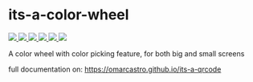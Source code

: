 # its-a-color-wheel
<a href="https://www.npmjs.com/package/its-a-qrcode" aria-label="go to NPM package" title="go to NPM package">
    <picture>
        <source srcset="https://img.shields.io/npm/v/its-a-qrcode?style=for-the-badge&logo=npm&logoColor=%23ccc&color=%2306A" media="(prefers-color-scheme: dark)"> 
        <img src="https://img.shields.io/npm/v/its-a-qrcode?style=for-the-badge&logo=npm&logoColor=%23333&labelColor=%23ccc&color=%23007ec6">
    </picture>
</a><a href="https://github.com/OmarCastro/its-a-qrcode/releases/latest" aria-label="go to release page" title="go to release page">
    <picture>
        <source srcset="https://img.shields.io/github/v/release/OmarCastro/its-a-qrcode?style=for-the-badge&logo=github&logoColor=%23ccc&color=%2306A" media="(prefers-color-scheme: dark)"> 
        <img src="https://img.shields.io/github/v/release/OmarCastro/its-a-qrcode?style=for-the-badge&logo=github&logoColor=%23333&labelColor=%23ccc">
        </picture>
</a><a href="https://github.com/OmarCastro/its-a-qrcode" aria-label="go to Github" title="go to Github">
    <picture>
        <source srcset="https://img.shields.io/github/stars/OmarCastro/its-a-qrcode?style=for-the-badge&logo=github&logoColor=%23ccc&color=%2306A" media="(prefers-color-scheme: dark)"> 
        <img src="https://img.shields.io/github/stars/OmarCastro/its-a-qrcode?style=for-the-badge&logo=github&logoColor=%23333&labelColor=%23ccc">
        </picture>
</a><a href="https://github.com/OmarCastro/its-a-qrcode" aria-label="go to Github repository" title="go to Github repository">
<picture>
    <img src="https://omarcastro.github.io/its-a-qrcode/reports/license-badge-a11y.svg">
</picture>
</a><a href="https://omarcastro.github.io/its-a-qrcode/reports/playwright-report" aria-label="Show test results">
<picture>
    <img src="https://omarcastro.github.io/its-a-qrcode/reports/test-results/test-results-badge-a11y.svg">
</picture>
</a><a href="https://omarcastro.github.io/its-a-qrcode/reports/coverage/final" aria-label="Show test code coverage information">
<picture>
    <img src="https://omarcastro.github.io/its-a-qrcode/reports/coverage/final/coverage-badge-a11y.svg">
</picture>
</a>


A color wheel with color picking feature, for both big and small screens

full documentation on: https://omarcastro.github.io/its-a-qrcode
